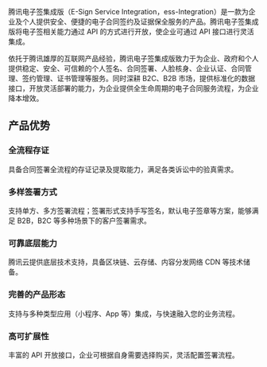 腾讯电子签集成版（E-Sign Service Integration，ess-Integration）是一款为企业及个人提供安全、便捷的电子合同签约及证据保全服务的产品。腾讯电子签集成版将电子签相关能力通过 API 的方式进行开放，使企业可通过 API 接口进行灵活集成。

依托于腾讯雄厚的互联网产品经验，腾讯电子签集成版致力于为企业、政府和个人提供稳定、安全、可信赖的个人签名、合同签署、人脸核身、企业认证、合同管理、签约管理、证书管理等服务。同时深耕 B2C、B2B 市场，提供标准化的数据接口，开放灵活部署的能力，为企业提供全生命周期的电子合同服务流程，为企业降本增效。

## 产品优势
### 全流程存证
具备合同签署全流程的存证记录及提取能力，满足各类诉讼中的验真需求。

### 多样签署方式
支持单方、多方签署流程；签署形式支持手写签名，默认电子签章等方案，能够满足 B2B，B2C 等多种场景下的客户签署需求。

### 可靠底层能力
腾讯云提供底层技术支持，具备区块链、云存储、内容分发网络 CDN 等技术储备。 

### 完善的产品形态
支持与多种类型应用（小程序、App 等）集成，与快速融入您的业务流程。

### 高可扩展性
丰富的 API 开放接口，企业可根据自身需要选择购买，灵活配置签署流程。
